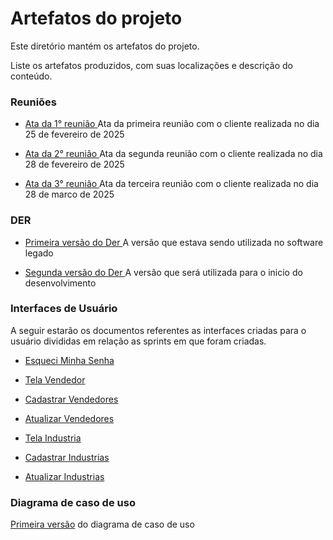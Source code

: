# Artefatos do projeto

Este diretório mantém os artefatos do projeto. 


Liste os artefatos produzidos, com suas localizações e descrição do conteúdo.

### Reuniões
*  [Ata da 1° reunião ](./atas/Ata1reuniao.pdf "")  Ata da primeira reunião com o cliente realizada no dia 25 de fevereiro de 2025

*  [Ata da 2° reunião ](./atas/Ata2reuniao.pdf "") Ata da segunda reunião com o cliente realizada no dia 28 de fevereiro de 2025

*  [Ata da 3° reunião ](./atas/Ata3reuniao.pdf "") Ata da terceira reunião com o cliente realizada no dia 28 de marco de 2025


### DER

*  [Primeira versão do Der ](./DER/bd1.0.png "") A versão que estava sendo utilizada no software legado 


*  [Segunda versão do Der ](./DER/bd.2.0.png "") A versão que será utilizada para o inicio do desenvolvimento 
 
### Interfaces de Usuário

A seguir estarão os documentos referentes as interfaces criadas para o usuário divididas em relação as sprints em que foram criadas.
* [Esqueci Minha Senha ](userInterface/InterfacedeusuarioEsqueciminhasenha.pdf "") 

*  [Tela Vendedor ](userInterface/InterfacedeusuarioTelaVendedor.pdf "") 

*  [Cadastrar Vendedores ](userInterface/InterfacedeusuarioCadastroVendedor.pdf "") 

*  [Atualizar Vendedores ](userInterface/InterfacedeusuarioAtualizacaoVendedor.pdf "") 

*  [Tela Industria ](userInterface/InterfacedeusuarioTelaIndustria.pdf "") 

*  [Cadastrar Industrias ](userInterface/InterfacedeusuarioCadastroIndustria.pdf "") 

*  [Atualizar Industrias ](userInterface/InterfacedeusuarioAtualizarIndustria.pdf "") 


### Diagrama de caso de uso
[Primeira versão](UserCaseDiagram/userCaseDiagram_AmplaSystem.pdf) do diagrama de caso de uso
